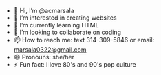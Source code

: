 - 👋 Hi, I’m @acmarsala
- 👀 I’m interested in creating websites
- 🌱 I’m currently learning HTML
- 💞️ I’m looking to collaborate on coding
- 📫 How to reach me: text 314-309-5846 or email: marsala0322@gmail.com
- 😄 Pronouns: she/her
- ⚡ Fun fact: I love 80's and 90's pop culture

<!---
acmarsala/acmarsala is a ✨ special ✨ repository because its `README.md` (this file) appears on your GitHub profile.
You can click the Preview link to take a look at your changes.
--->
